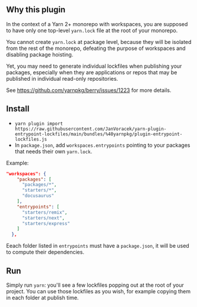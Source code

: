 ## Why this plugin

In the context of a Yarn 2+ monorepo with workspaces, you are supposed to have only one top-level `yarn.lock` file at the root of your monorepo.

You cannot create `yarn.lock` at package level, because they will be isolated from the rest of the monorepo, defeating the purpose of workspaces and disabling package hoisting.

Yet, you may need to generate individual lockfiles when publishing your packages, especially when they are applications or repos that may be published
in individual read-only repositories.

See https://github.com/yarnpkg/berry/issues/1223 for more details.

## Install

- `yarn plugin import https://raw.githubusercontent.com/JanVoracek/yarn-plugin-entrypoint-lockfiles/main/bundles/%40yarnpkg/plugin-entrypoint-lockfiles.js`
- In `package.json`, add `workspaces.entrypoints` pointing to your packages that needs their own `yarn.lock`.

Example:
```json
"workspaces": {
    "packages": [
      "packages/*",
      "starters/*",
      "docusaurus"
    ],
    "entrypoints": [
      "starters/remix",
      "starters/next",
      "starters/express"
    ]
  },
```
Eeach folder listed in `entrypoints` must have a `package.json`, it will be used to compute their dependencies.

## Run

Simply run `yarn`: you'll see a few lockfiles popping out at the root of your project.
You can use those lockfiles as you wish, for example copying them in each folder at publish time.
